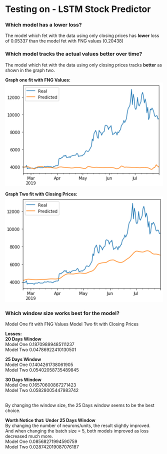 # Testing on - LSTM Stock Predictor
 

### Which model has a lower loss?
The model which fet with the data using only closing prices has **lower** loss of 0.05337 than the model fet with FNG values (0.20438)

### Which model tracks the actual values better over time?
The model which fet with the data using only closing prices tracks **better** as shown in the graph two.

**Graph one fit with FNG Values:**
<br>![Graph one fit with FNG Values](1.PNG)

**Graph Two fit with Closing Prices:**
<br>![Graph Two fit with Closing Prices](2.PNG)


### Which window size works best for the model?
Model One fit with FNG Values
Model Two fit with Closing Prices

**Losses:**
<br>**20 Days Window**
<br>Model One 0.18709899485111237
<br>Model Two 0.04786922410130501

**25 Days Window**
<br>Model One 0.1404261738061905
<br>Model Two 0.05402058735489845

**30 Days Window**
<br>Model One 0.16570600867271423
<br>Model Two 0.05828005447983742

<br>By changing the window size, the 25 Days window seems to be the best choice.


**Worth Notice that: Under 25 Days Window**
<br>By changing the number of neurons/units, the result slightly improved.
<br>And when changing the batch size = 5, both models improved as loss decreased much more.
<br>Model One 0.08568271994590759
<br>Model Two 0.028742019087076187
